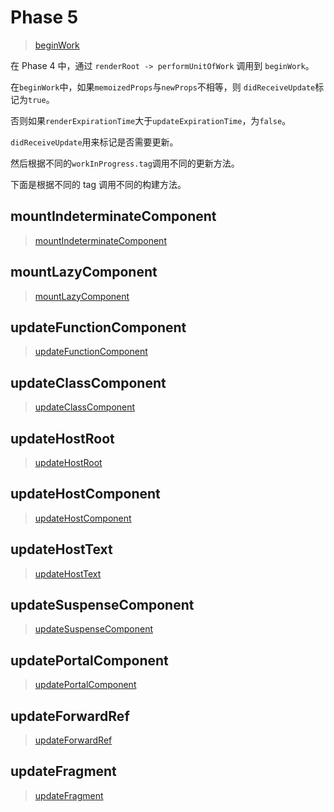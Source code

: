 # Phase 5

> [beginWork](../ReactFiberBeginWork.md#beginWork)

在 Phase 4 中，通过 `renderRoot -> performUnitOfWork` 调用到 `beginWork`。

在`beginWork`中，如果`memoizedProps`与`newProps`不相等，则 `didReceiveUpdate`标记为`true`。

否则如果`renderExpirationTime`大于`updateExpirationTime`，为`false`。

`didReceiveUpdate`用来标记是否需要更新。

然后根据不同的`workInProgress.tag`调用不同的更新方法。

下面是根据不同的 tag 调用不同的构建方法。

## mountIndeterminateComponent

> [mountIndeterminateComponent](../ReactFiberBeginWork.md#mountIndeterminateComponent)

## mountLazyComponent

> [mountLazyComponent](../ReactFiberBeginWork.md#mountLazyComponent)

## updateFunctionComponent

> [updateFunctionComponent](../ReactFiberBeginWork.md#updateFunctionComponent)

## updateClassComponent

> [updateClassComponent](../ReactFiberBeginWork.md#updateClassComponent)

## updateHostRoot

> [updateHostRoot](../ReactFiberBeginWork.md#updateHostRoot)

## updateHostComponent

> [updateHostComponent](../ReactFiberBeginWork.md#updateHostComponent)

## updateHostText

> [updateHostText](../ReactFiberBeginWork.md#updateHostText)

## updateSuspenseComponent

> [updateSuspenseComponent](../ReactFiberBeginWork.md#updateSuspenseComponent)

## updatePortalComponent

> [updatePortalComponent](../ReactFiberBeginWork.md#updatePortalComponent)

## updateForwardRef

> [updateForwardRef](../ReactFiberBeginWork.md#updateForwardRef)

## updateFragment

> [updateFragment](../ReactFiberBeginWork.md#updateFragment)
